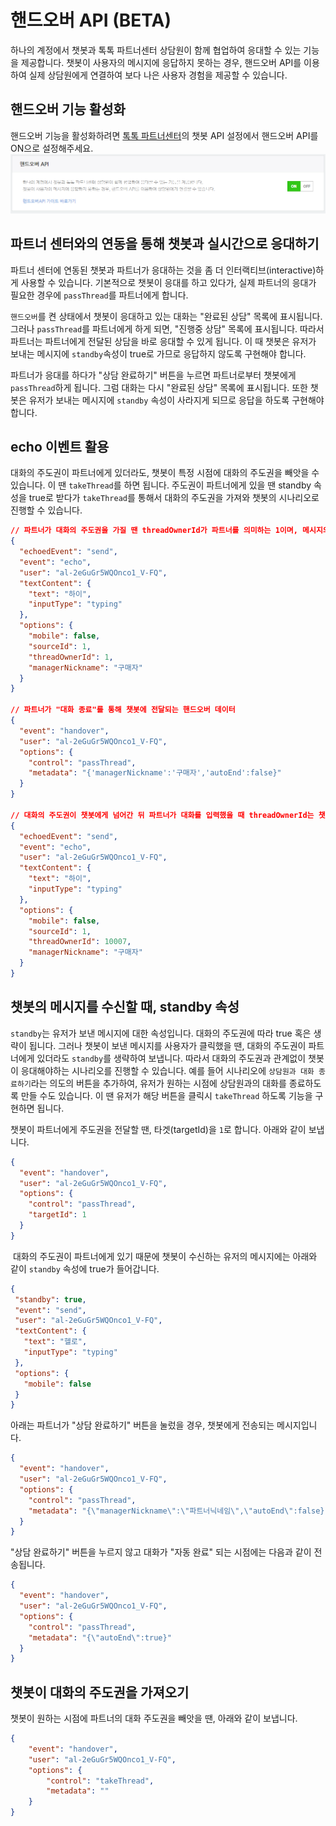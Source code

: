 # 핸드오버 API (BETA)

하나의 계정에서 챗봇과 톡톡 파트너센터 상담원이 함께 협업하여 응대할 수 있는 기능을 제공합니다.
챗봇이 사용자의 메시지에 응답하지 못하는 경우, 핸드오버 API를 이용하여 실제 상담원에게 연결하여 보다 나은 사용자 경험을 제공할 수 있습니다. 

## 핸드오버 기능 활성화 

핸드오버 기능을 활성화하려면 [톡톡 파트너센터](https://partner.talk.naver.com/)의 챗봇 API 설정에서 핸드오버 API를 ON으로 설정해주세요.
![composite_message](/images/handover-switch.png)

## 파트너 센터와의 연동을 통해 챗봇과 실시간으로 응대하기

 파트너 센터에 연동된 챗봇과 파트너가 응대하는 것을 좀 더 인터랙티브(interactive)하게 사용할 수 있습니다. 기본적으로 챗봇이 응대를 하고 있다가, 실제 파트너의 응대가 필요한 경우에 `passThread`를 파트너에게 합니다.

 `핸드오버`를 켠 상태에서 챗봇이 응대하고 있는 대화는 "완료된 상담" 목록에 표시됩니다. 그러나 `passThread`를 파트너에게 하게 되면, "진행중 상담" 목록에 표시됩니다. 따라서 파트너는 파트너에게 전달된 상담을 바로 응대할 수 있게 됩니다. 이 때 챗봇은 유저가 보내는 메시지에 `standby`속성이 true로 가므로 응답하지 않도록 구현해야 합니다. 

 파트너가 응대를 하다가 "상담 완료하기" 버튼을 누르면 파트너로부터 챗봇에게 `passThread`하게 됩니다. 그럼 대화는 다시 "완료된 상담" 목록에 표시됩니다. 또한 챗봇은 유저가 보내는 메시지에 `standby` 속성이 사라지게 되므로 응답을 하도록 구현해야 합니다.

## echo 이벤트 활용

 대화의 주도권이 파트너에게 있더라도, 챗봇이 특정 시점에 대화의 주도권을 빼앗을 수 있습니다. 이 땐 `takeThread`를 하면 됩니다. 주도권이 파트너에게 있을 땐 standby 속성을 true로 받다가 `takeThread`를 통해서 대화의 주도권을 가져와 챗봇의 시나리오로 진행할 수 있습니다. 

```json
// 파트너가 대화의 주도권을 가질 땐 threadOwnerId가 파트너를 의미하는 1이며, 메시지의 주체인 sourceId도 1입니다.
{
  "echoedEvent": "send",
  "event": "echo",
  "user": "al-2eGuGr5WQOnco1_V-FQ",
  "textContent": {
    "text": "하이",
    "inputType": "typing"
  },
  "options": {
    "mobile": false,
    "sourceId": 1,
    "threadOwnerId": 1,
    "managerNickname": "구매자"
  }
}

// 파트너가 "대화 종료"를 통해 챗봇에 전달되는 핸드오버 데이터
{
  "event": "handover",
  "user": "al-2eGuGr5WQOnco1_V-FQ",
  "options": {
    "control": "passThread",
    "metadata": "{'managerNickname':'구매자','autoEnd':false}"
  }
}

// 대화의 주도권이 챗봇에게 넘어간 뒤 파트너가 대화를 입력했을 때 threadOwnerId는 챗봇의 시퀀스이며, 메시지의 주체인 sourceId는 파트너인 1입니다.
{
  "echoedEvent": "send",
  "event": "echo",
  "user": "al-2eGuGr5WQOnco1_V-FQ",
  "textContent": {
    "text": "하이",
    "inputType": "typing"
  },
  "options": {
    "mobile": false,
    "sourceId": 1,
    "threadOwnerId": 10007,
    "managerNickname": "구매자"
  }
}
```


## 챗봇의 메시지를 수신할 때, standby 속성

 `standby`는 유저가 보낸 메시지에 대한 속성입니다. 대화의 주도권에 따라 true 혹은 생략이 됩니다. 그러나 챗봇이 보낸 메시지를 사용자가 클릭했을 땐, 대화의 주도권이 파트너에게 있더라도 `standby`를 생략하여 보냅니다. 따라서 대화의 주도권과 관계없이 챗봇이 응대해야하는 시나리오를 진행할 수 있습니다. 예를 들어 시나리오에 `상담원과 대화 종료하기`라는 의도의 버튼을 추가하여, 유저가 원하는 시점에 상담원과의 대화를 종료하도록 만들 수도 있습니다. 이 땐 유저가 해당 버튼을 클릭시 `takeThread` 하도록 기능을 구현하면 됩니다.

 챗봇이 파트너에게 주도권을 전달할 땐, 타겟(targetId)을 `1`로 합니다. 아래와 같이 보냅니다.

```json
{
  "event": "handover",
  "user": "al-2eGuGr5WQOnco1_V-FQ",
  "options": {
    "control": "passThread",
    "targetId": 1
  }
}
```

 대화의 주도권이 파트너에게 있기 때문에 챗봇이 수신하는 유저의 메시지에는 아래와 같이 `standby` 속성에 true가 들어갑니다.
 ```json
{
  "standby": true,
  "event": "send",
  "user": "al-2eGuGr5WQOnco1_V-FQ",
  "textContent": {
    "text": "헬로",
    "inputType": "typing"
  },
  "options": {
    "mobile": false
  }
}
```

 아래는 파트너가 "상담 완료하기" 버튼을 눌렀을 경우, 챗봇에게 전송되는 메시지입니다.

```json
{
  "event": "handover",
  "user": "al-2eGuGr5WQOnco1_V-FQ",
  "options": {
    "control": "passThread",
    "metadata": "{\"managerNickname\":\"파트너닉네임\",\"autoEnd\":false}"
  }
}
```
 
 "상담 완료하기" 버튼을 누르지 않고 대화가 "자동 완료" 되는 시점에는 다음과 같이 전송됩니다.
```json
{
  "event": "handover",
  "user": "al-2eGuGr5WQOnco1_V-FQ",
  "options": {
    "control": "passThread",
    "metadata": "{\"autoEnd\":true}"
  }
}
```

## 챗봇이 대화의 주도권을 가져오기
 챗봇이 원하는 시점에 파트너의 대화 주도권을 빼앗을 땐, 아래와 같이 보냅니다.
```json
{
    "event": "handover",
    "user": "al-2eGuGr5WQOnco1_V-FQ",
    "options": {
        "control": "takeThread",
        "metadata": ""
    }
}
```
